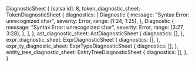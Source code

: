 DiagnosticSheet {
    [salsa id]: 8,
    token_diagnostic_sheet: TokenDiagnosticSheet {
        diagnostics: [
            Diagnostic {
                message: "Syntax Error: unrecognized char",
                severity: Error,
                range: [1:24, 1:25),
            },
            Diagnostic {
                message: "Syntax Error: unrecognized char",
                severity: Error,
                range: [3:27, 3:28),
            },
        ],
    },
    ast_diagnostic_sheet: AstDiagnosticSheet {
        diagnostics: [],
    },
    expr_diagnostic_sheet: ExprDiagnosticSheet {
        diagnostics: [],
    },
    expr_ty_diagnostic_sheet: ExprTypeDiagnosticSheet {
        diagnostics: [],
    },
    entity_tree_diagnostic_sheet: EntityTreeDiagnosticSheet {
        diagnostics: [],
    },
}